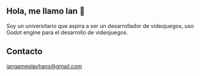 ## Hola, me llamo Ian 👋

Soy un universitario que aspira a ser un desarrollador de videojuegos, uso Godot engine para el desarrollo de videojuegos.

## Contacto
iangameplayhans@gmail.com
<!--
**iangameplayhans/iangameplayhans** is a ✨ _special_ ✨ repository because its `README.md` (this file) appears on your GitHub profile.

Here are some ideas to get you started:

- 🔭 I’m currently working on ...
- 🌱 I’m currently learning ...
- 👯 I’m looking to collaborate on ...
- 🤔 I’m looking for help with ...
- 💬 Ask me about ...
- 📫 How to reach me: ...
- 😄 Pronouns: ...
- ⚡ Fun fact: ...
-->
